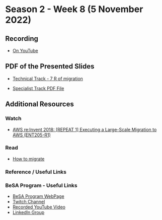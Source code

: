 # Season 2 - Week 8 (5 November 2022)

## Recording 
* [On YouTube](https://youtu.be/FoJ4qQ8bT54)

## PDF of the Presented Slides
* [Technical Track - 7 R of migration](https://github.com/become-a-solutions-architect/become-a-solutions-architect.github.io/blob/main/resources/assets/season-2/8/Week%2008%20-%207%20R%20of%20Migration.pdf)

* [Specialist Track PDF File]()


## Additional Resources 

### Watch
* [AWS re:Invent 2018: [REPEAT 1] Executing a Large-Scale Migration to AWS (ENT205-R1)](https://www.youtube.com/watch?v=ABbByVDJjGk)

### Read
* [How to migrate](https://aws.amazon.com/cloud-migration/how-to-migrate/)

### Reference / Useful Links


### BeSA Program - Useful Links

* [BeSA Program WebPage](https://become-a-solutions-architect.github.io/)
* [Twitch Channel](https://www.twitch.tv/besaprogram)
* [Recorded YouTube Video](https://www.youtube.com/channel/UCWWO3yt3b5R_LrWHReU0b-g)
* [LinkedIn Group](https://www.linkedin.com/groups/9179284/)

